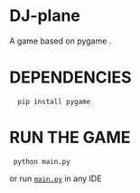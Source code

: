 # DJ-plane
A game based on pygame .

# DEPENDENCIES
 ```console
   pip install pygame
   ```

# RUN THE GAME
  ```console
   python main.py 
   ```
or run [`main.py`](./main.py) in any IDE 
